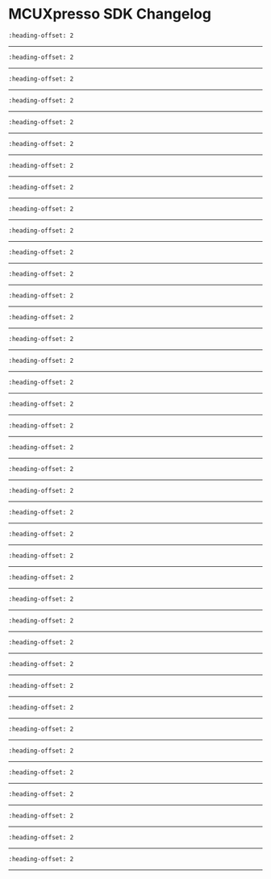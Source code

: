 # MCUXpresso SDK Changelog

```{include} /examples/_boards/frdmmcxc444/ChangeLog_board.md
:heading-offset: 2
```
---
```{include} /drivers/adc16/doxygen/ChangeLog_adc16.md
:heading-offset: 2
```
---
```{include} /devices/MCX/MCXC/MCXC444/drivers/doxygen/ChangeLog_clock.md
:heading-offset: 2
```
---
```{include} /drivers/cmp/doxygen/ChangeLog_cmp.md
:heading-offset: 2
```
---
```{include} /drivers/common/doxygen/ChangeLog_common.md
:heading-offset: 2
```
---
```{include} /drivers/cop/doxygen/ChangeLog_cop.md
:heading-offset: 2
```
---
```{include} /drivers/dac/doxygen/ChangeLog_dac.md
:heading-offset: 2
```
---
```{include} /drivers/dma/doxygen/ChangeLog_dma.md
:heading-offset: 2
```
---
```{include} /drivers/dmamux/doxygen/ChangeLog_dmamux.md
:heading-offset: 2
```
---
```{include} /drivers/flash/doxygen/ChangeLog_flash.md
:heading-offset: 2
```
---
```{include} /drivers/flexio/doxygen/ChangeLog_flexio.md
:heading-offset: 2
```
---
```{include} /drivers/flexio/i2c/doxygen/ChangeLog_flexio_i2c_master.md
:heading-offset: 2
```
---
```{include} /drivers/flexio/i2s/doxygen/ChangeLog_flexio_i2s.md
:heading-offset: 2
```
---
```{include} /drivers/flexio/spi/doxygen/ChangeLog_flexio_spi.md
:heading-offset: 2
```
---
```{include} /drivers/flexio/uart/doxygen/ChangeLog_flexio_uart.md
:heading-offset: 2
```
---
```{include} /drivers/flexio/uart/doxygen/ChangeLog_flexio_uart_dma.md
:heading-offset: 2
```
---
```{include} /drivers/gpio/doxygen/ChangeLog_gpio.md
:heading-offset: 2
```
---
```{include} /drivers/i2c/doxygen/ChangeLog_i2c.md
:heading-offset: 2
```
---
```{include} /drivers/llwu/doxygen/ChangeLog_llwu.md
:heading-offset: 2
```
---
```{include} /drivers/lptmr/doxygen/ChangeLog_lptmr.md
:heading-offset: 2
```
---
```{include} /drivers/lpuart/doxygen/ChangeLog_lpuart.md
:heading-offset: 2
```
---
```{include} /drivers/lpuart/doxygen/ChangeLog_lpuart_dma.md
:heading-offset: 2
```
---
```{include} /drivers/mcm/doxygen/ChangeLog_mcm.md
:heading-offset: 2
```
---
```{include} /drivers/pit/doxygen/ChangeLog_pit.md
:heading-offset: 2
```
---
```{include} /drivers/pmc/doxygen/ChangeLog_pmc.md
:heading-offset: 2
```
---
```{include} /drivers/port/doxygen/ChangeLog_port.md
:heading-offset: 2
```
---
```{include} /drivers/rcm/doxygen/ChangeLog_rcm.md
:heading-offset: 2
```
---
```{include} /drivers/rtc/doxygen/ChangeLog_rtc.md
:heading-offset: 2
```
---
```{include} /drivers/sai/doxygen/ChangeLog_sai.md
:heading-offset: 2
```
---
```{include} /drivers/sai/doxygen/ChangeLog_sai_dma.md
:heading-offset: 2
```
---
```{include} /drivers/sim/doxygen/ChangeLog_sim.md
:heading-offset: 2
```
---
```{include} /drivers/slcd/doxygen/ChangeLog_slcd.md
:heading-offset: 2
```
---
```{include} /drivers/smc/doxygen/ChangeLog_smc.md
:heading-offset: 2
```
---
```{include} /drivers/spi/doxygen/ChangeLog_spi.md
:heading-offset: 2
```
---
```{include} /drivers/spi/doxygen/ChangeLog_spi_dma.md
:heading-offset: 2
```
---
```{include} /drivers/tpm/doxygen/ChangeLog_tpm.md
:heading-offset: 2
```
---
```{include} /drivers/uart/doxygen/ChangeLog_uart.md
:heading-offset: 2
```
---
```{include} /drivers/uart/doxygen/ChangeLog_uart_dma.md
:heading-offset: 2
```
---
```{include} /drivers/vref/doxygen/ChangeLog_vref.md
:heading-offset: 2
```
---
